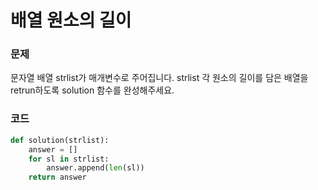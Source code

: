 # 배열 원소의 길이

### 문제
문자열 배열 strlist가 매개변수로 주어집니다. strlist 각 원소의 길이를 담은 배열을 retrun하도록 solution 함수를 완성해주세요.

### 코드
```python
def solution(strlist):
    answer = []
    for sl in strlist:
        answer.append(len(sl))
    return answer
```

